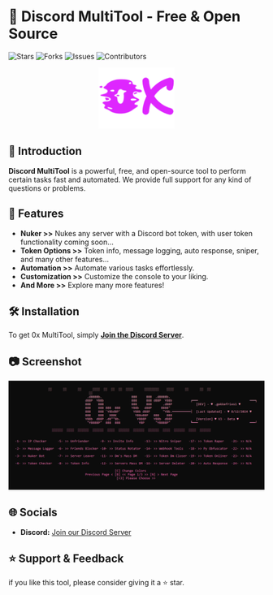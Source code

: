 # 🌟 Discord MultiTool - Free & Open Source

![Stars](https://img.shields.io/github/stars/realgekkefries/Multitool-0x) ![Forks](https://img.shields.io/github/forks/realgekkefries/Multitool-0x) ![Issues](https://img.shields.io/github/issues/realgekkefries/Multitool-0x) ![Contributors](https://img.shields.io/github/contributors/realgekkefries/Multitool-0x)

<p align="center">
  <img src="images/logo.png" alt=";ogo" width="150">
</p>

## 🎉 Introduction

**Discord MultiTool** is a powerful, free, and open-source tool to perform certain tasks fast and automated. We provide full support for any kind of questions or problems.

## 🚀 Features

- **Nuker >>** Nukes any server with a Discord bot token, with user token functionality coming soon...
- **Token Options >>** Token info, message logging, auto response, sniper, and many other features...
- **Automation >>** Automate various tasks effortlessly.
- **Customization >>** Customize the console to your liking.
- **And More >>** Explore many more features!

## 🛠 Installation

To get 0x MultiTool, simply [**Join the Discord Server**](https://discord.gg/gRFqZFmtAy).

## 📷 Screenshot

<p align="center">
  <img src="images/screenshot1.png" alt="Screenshot 1" width=800">
</p>

## 🌐 Socials

- **Discord:** [Join our Discord Server](https://discord.gg/gRFqZFmtAy)

## ⭐ Support & Feedback

if you like this tool, please consider giving it a ⭐ star.
